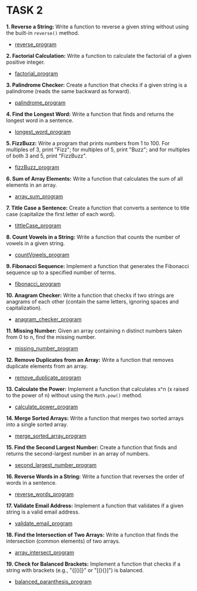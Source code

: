 # TASK 2

**1. Reverse a String:**
Write a function to reverse a given string without using the built-in `reverse()` method.

- [reverse_program]('./1.string_reverse.js)

**2. Factorial Calculation:**
Write a function to calculate the factorial of a given positive integer.

- [factorial_program]('./2.factorial.js')

**3. Palindrome Checker:**
Create a function that checks if a given string is a palindrome (reads the same backward as forward).

- [palindrome_program]('./3.palindrome.js)

**4. Find the Longest Word:**
Write a function that finds and returns the longest word in a sentence.

- [longest_word_program]('./4.longest_word.js)

**5. FizzBuzz:**
Write a program that prints numbers from 1 to 100. For multiples of 3, print "Fizz"; for multiples of 5, print "Buzz"; and for multiples of both 3 and 5, print "FizzBuzz".

- [fizzBuzz_program]('./5.fizzBuzz.js)

**6. Sum of Array Elements:**
Write a function that calculates the sum of all elements in an array.

- [array_sum_program]('./6.arraySum.js)

**7. Title Case a Sentence:**
Create a function that converts a sentence to title case (capitalize the first letter of each word).

- [tittleCase_program]('./7.titleCase.js)

**8. Count Vowels in a String:**
Write a function that counts the number of vowels in a given string.

- [countVowels_program]('./8.countVowels.js)

**9. Fibonacci Sequence:**
Implement a function that generates the Fibonacci sequence up to a specified number of terms.

- [fibonacci_program]('./9.fibonacci.js)

**10. Anagram Checker:**
Write a function that checks if two strings are anagrams of each other (contain the same letters, ignoring spaces and capitalization).

- [anagram_checker_program]('./10.anagramChecker.js)

**11. Missing Number:**
Given an array containing n distinct numbers taken from 0 to n, find the missing number.

- [missing_number_program]('./11.missingNumber.js)

**12. Remove Duplicates from an Array:**
Write a function that removes duplicate elements from an array.

- [remove_duplicate_program]('./12.removeDuplicate.js)

**13. Calculate the Power:**
Implement a function that calculates x^n (x raised to the power of n) without using the `Math.pow()` method.

- [calculate_power_program]('./13.calculatePower.js)

**14. Merge Sorted Arrays:**
Write a function that merges two sorted arrays into a single sorted array.

- [merge_sorted_array_program]('./14.mergeSorted.js)

**15. Find the Second Largest Number:**
Create a function that finds and returns the second-largest number in an array of numbers.

- [second_largest_number_program]('./15.secondLargest.js)

**16. Reverse Words in a String:**
Write a function that reverses the order of words in a sentence.

- [reverse_words_program]('./16.reverseWords.js)

**17. Validate Email Address:**
Implement a function that validates if a given string is a valid email address.

- [validate_email_program]('./17.validateEmail.js)

**18. Find the Intersection of Two Arrays:**
Write a function that finds the intersection (common elements) of two arrays.

- [array_intersect_program]('./18.arrayIntersect.js)

**19. Check for Balanced Brackets:**
Implement a function that checks if a string with brackets (e.g., "{[()]}" or "[(){}]") is balanced.

- [balanced_paranthesis_program]('./19.balancedParanthesis.js)
